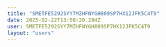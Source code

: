 ```yaml
---
title: "SMETFE5292SYY7MZHFNYGH809SP7HX12JFK5C4T9"
date: 2025-02-22T13:50:20.294Z
user: SMETFE5292SYY7MZHFNYGH809SP7HX12JFK5C4T9
layout: "users"
---
```

    